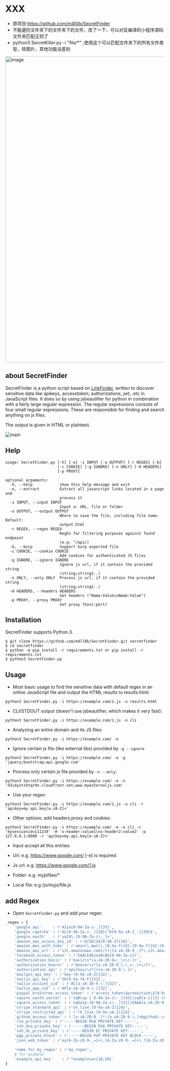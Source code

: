 
# XXX
* 原项目:https://github.com/m4ll0k/SecretFinder
* 不能遍历文件夹下的文件夹下的文件，改了一下，可以对反编译的小程序源码文件夹匹配正则了
* python3 SecretKiller.py -i "file/*" ,使用这个可以匹配文件夹下的所有文件类型，除图片，其他功能没差别
<img width="965" alt="image" src="https://user-images.githubusercontent.com/55974091/156319712-d589d09c-fea5-4e30-9e1a-2cc72b78d564.png">



## about SecretFinder

SecretFinder is a python script based on [LinkFinder](https://github.com/GerbenJavado/LinkFinder), written to discover sensitive data like apikeys, accesstoken, authorizations, jwt,..etc in JavaScript files. It does so by using jsbeautifier for python in combination with a fairly large regular expression. The regular expressions consists of four small regular expressions. These are responsible for finding and search anything on js files.

The output is given in HTML or plaintext.

![main](https://i.imgur.com/D7MT2KL.png)

## Help

```
usage: SecretFinder.py [-h] [-e] -i INPUT [-o OUTPUT] [-r REGEX] [-b]
                       [-c COOKIE] [-g IGNORE] [-n ONLY] [-H HEADERS]
                       [-p PROXY]

optional arguments:
  -h, --help            show this help message and exit
  -e, --extract         Extract all javascript links located in a page and
                        process it
  -i INPUT, --input INPUT
                        Input a: URL, file or folder
  -o OUTPUT, --output OUTPUT
                        Where to save the file, including file name. Default:
                        output.html
  -r REGEX, --regex REGEX
                        RegEx for filtering purposes against found endpoint
                        (e.g: ^/api/)
  -b, --burp            Support burp exported file
  -c COOKIE, --cookie COOKIE
                        Add cookies for authenticated JS files
  -g IGNORE, --ignore IGNORE
                        Ignore js url, if it contain the provided string
                        (string;string2..)
  -n ONLY, --only ONLY  Process js url, if it contain the provided string
                        (string;string2..)
  -H HEADERS, --headers HEADERS
                        Set headers ("Name:Value\nName:Value")
  -p PROXY, --proxy PROXY
                        Set proxy (host:port)

```

## Installation

SecretFinder supports Python 3.

```
$ git clone https://github.com/m4ll0k/SecretFinder.git secretfinder
$ cd secretfinder
$ python -m pip install -r requirements.txt or pip install -r requirements.txt
$ python3 SecretFinder.py
```

## Usage

- Most basic usage to find the sensitive data with default regex in an online JavaScript file and output the HTML results to results.html:

`python3 SecretFinder.py -i https://example.com/1.js -o results.html`

- CLI/STDOUT output (doesn't use jsbeautifier, which makes it very fast):

`python3 SecretFinder.py -i https://example.com/1.js -o cli`

- Analyzing an entire domain and its JS files:

`python3 SecretFinder.py -i https://example.com/ -e`

- Ignore certain js file (like external libs) provided by `-g --ignore`

`python3 SecretFinder.py -i https://example.com/ -e -g 'jquery;bootstrap;api.google.com'`

- Process only certain js file provided by `-n --only`:

`python3 SecretFinder.py -i https://example.com/ -e -n 'd3i4yxtzktqr9n.cloudfront.net;www.myexternaljs.com'`

- Use your regex:

`python3 SecretFinder.py -i https://example.com/1.js -o cli -r 'apikey=my.api.key[a-zA-Z]+'`

- Other options: add headers,proxy and cookies:

``python3 SecretFinder.py -i https://example.com/ -e -o cli -c 'mysessionid=111234' -H 'x-header:value1\nx-header2:value2' -p 127.0.0.1:8080 -r 'apikey=my.api.key[a-zA-Z]+'``

- Input accept all this entries:

 - Url: e.g. https://www.google.com/ [-e] is required
 - Js url: e.g. https://www.google.com/1.js
 - Folder: e.g. myjsfiles/*
 - Local file: e.g /js/myjs/file.js




## add Regex

- Open `SecretFinder.py` and add your regex:

```py
_regex = {
    'google_api'     : r'AIza[0-9A-Za-z-_]{35}',
    'google_captcha' : r'6L[0-9A-Za-z-_]{38}|^6[0-9a-zA-Z_-]{39}$',
    'google_oauth'   : r'ya29\.[0-9A-Za-z\-_]+',
    'amazon_aws_access_key_id' : r'A[SK]IA[0-9A-Z]{16}',
    'amazon_mws_auth_toke' : r'amzn\\.mws\\.[0-9a-f]{8}-[0-9a-f]{4}-[0-9a-f]{4}-[0-9a-f]{4}-[0-9a-f]{12}',
    'amazon_aws_url' : r's3\.amazonaws.com[/]+|[a-zA-Z0-9_-]*\.s3\.amazonaws.com',
    'facebook_access_token' : r'EAACEdEose0cBA[0-9A-Za-z]+',
    'authorization_basic' : r'basic\s*[a-zA-Z0-9=:_\+\/-]+',
    'authorization_bearer' : r'bearer\s*[a-zA-Z0-9_\-\.=:_\+\/]+',
    'authorization_api' : r'api[key|\s*]+[a-zA-Z0-9_\-]+',
    'mailgun_api_key' : r'key-[0-9a-zA-Z]{32}',
    'twilio_api_key' : r'SK[0-9a-fA-F]{32}',
    'twilio_account_sid' : r'AC[a-zA-Z0-9_\-]{32}',
    'twilio_app_sid' : r'AP[a-zA-Z0-9_\-]{32}',
    'paypal_braintree_access_token' : r'access_token\$production\$[0-9a-z]{16}\$[0-9a-f]{32}',
    'square_oauth_secret' : r'sq0csp-[ 0-9A-Za-z\-_]{43}|sq0[a-z]{3}-[0-9A-Za-z\-_]{22,43}',
    'square_access_token' : r'sqOatp-[0-9A-Za-z\-_]{22}|EAAA[a-zA-Z0-9]{60}',
    'stripe_standard_api' : r'sk_live_[0-9a-zA-Z]{24}',
    'stripe_restricted_api' : r'rk_live_[0-9a-zA-Z]{24}',
    'github_access_token' : r'[a-zA-Z0-9_-]*:[a-zA-Z0-9_\-]+@github\.com*',
    'rsa_private_key' : r'-----BEGIN RSA PRIVATE KEY-----',
    'ssh_dsa_private_key' : r'-----BEGIN DSA PRIVATE KEY-----',
    'ssh_dc_private_key' : r'-----BEGIN EC PRIVATE KEY-----',
    'pgp_private_block' : r'-----BEGIN PGP PRIVATE KEY BLOCK-----',
    'json_web_token' : r'ey[A-Za-z0-9-_=]+\.[A-Za-z0-9-_=]+\.?[A-Za-z0-9-_.+/=]*$',

    'name_for_my_regex' : r'my_regex',
    # for example
    'example_api_key'    : r'^example\w+{10,50}'
}

```
